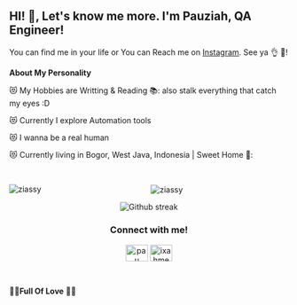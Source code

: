 ## HI! 👋, Let's know me more. I'm Pauziah, QA Engineer!

You can find me in your life or You can Reach me on [Instagram](https://www.instagram.com/fauziiyaa._/). See ya 👌 📱!

**About My Personality**

😻 My Hobbies are Writting & Reading 📚: also stalk everything that catch my eyes :D  

😻 Currently I explore Automation tools

😻 I wanna be a real human 

😻 Currently living in Bogor, West Java, Indonesia | Sweet Home 💒:

&nbsp;

<p><img align="left" src="https://github-readme-stats.vercel.app/api/top-langs?username=ziassy&show_icons=true&locale=en&layout=compact" alt="ziassy" /></p>

<div align="center">
<p>&nbsp;<img align="center" src="https://github-readme-stats.vercel.app/api?username=ziassy&show_icons=true&locale=en&theme=github_dark&hide_border=true" alt="ziassy" /></p>
</div>

<div align="center">
<p>
<img src="https://github-readme-streak-stats.herokuapp.com?user=ziassy&theme=github-dark-blue&hide_border=true" alt="Github streak" />
</p>
</div>

<h3 align="center">Connect with me!</h3>
<p align="center">
<a href="https://linkedin.com/in/pauziah-9a514b177" target="blank"><img align="center" src="https://raw.githubusercontent.com/rahuldkjain/github-profile-readme-generator/master/src/images/icons/Social/linked-in-alt.svg" alt="pau" height="30" width="40" /></a>
<a href="https://instagram.com/fauziiyaa._" target="blank"><img align="center" src="https://raw.githubusercontent.com/rahuldkjain/github-profile-readme-generator/master/src/images/icons/Social/instagram.svg" alt="ixahmedxi" height="30" width="40" /></a>

&nbsp;

💖💖**Full Of Love** 💖💖
